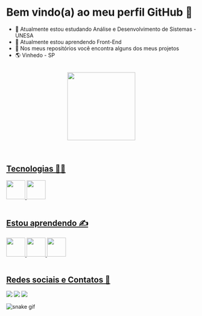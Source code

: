 # Bem vindo(a) ao meu perfil GitHub 👋

- 🔭 Atualmente estou estudando Análise e Desenvolvimento de Sistemas - UNESA
- 🌱 Atualmente estou aprendendo Front-End
- 👯 Nos meus repositórios você encontra alguns dos meus projetos
- 🌎 Vinhedo - SP

<br>

<div align="center">
  <a href="https://github.com/seu-usuário-aqui">
  <img height="180em" src="https://github-readme-stats.vercel.app/api?username=victor-tosto&show_icons=true&theme=dracula&include_all_commits=true&count_private=true"/>
</div>
  
<br>
<br>
  
 ## Tecnologias 👨‍💻
<div display="flex">
  <img height="50" src="https://cdn.jsdelivr.net/gh/devicons/devicon/icons/html5/html5-original.svg" />
  <img height="50" src="https://cdn.jsdelivr.net/gh/devicons/devicon/icons/css3/css3-original.svg" />
</div>

<br>

## Estou aprendendo ✍
<div display="flex">
  <img height="50" src="https://cdn.jsdelivr.net/gh/devicons/devicon/icons/javascript/javascript-original.svg" />
  <img height="50" src="https://cdn.jsdelivr.net/gh/devicons/devicon/icons/typescript/typescript-original.svg" />
  <img height="50" src="https://cdn.jsdelivr.net/gh/devicons/devicon/icons/react/react-original.svg" />
</div>
  
<br>

## Redes sociais e Contatos 📱
<div display="flex">
  <a href="https://instagram.com/vitinho.morales/" target="_blank"><img src="https://img.shields.io/badge/-Instagram-%23E4405F?style=for-the-badge&logo=instagram&logoColor=white" target="_blank"></a>
  <a href = "mailto:victormoralestosto@gmail.com"><img src="https://img.shields.io/badge/Gmail-D14836?style=for-the-badge&logo=gmail&logoColor=white" target="_blank"></a>
  <a href="https://www.linkedin.com/in/victor-morales-7a397b1b5/" target="_blank"><img src="https://img.shields.io/badge/-LinkedIn-%230077B5?style=for-the-badge&logo=linkedin&logoColor=white" target="_blank"></a>   
  </div>

![snake gif](https://github.com/victor-tosto/victor-tosto/blob/output/github-contribution-grid-snake.svg)

